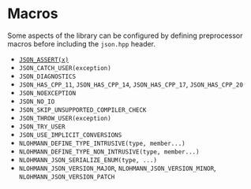 # Macros

Some aspects of the library can be configured by defining preprocessor macros before including the `json.hpp` header.

- [`JSON_ASSERT(x)`](Desktop/1010-ai-master/lib/json/doc/mkdocs/docs/api/macros/json_assert.md)
- `JSON_CATCH_USER(exception)`
- `JSON_DIAGNOSTICS`
- `JSON_HAS_CPP_11`, `JSON_HAS_CPP_14`, `JSON_HAS_CPP_17`, `JSON_HAS_CPP_20`
- `JSON_NOEXCEPTION`
- `JSON_NO_IO`
- `JSON_SKIP_UNSUPPORTED_COMPILER_CHECK`
- `JSON_THROW_USER(exception)`
- `JSON_TRY_USER`
- `JSON_USE_IMPLICIT_CONVERSIONS`
- `NLOHMANN_DEFINE_TYPE_INTRUSIVE(type, member...)`
- `NLOHMANN_DEFINE_TYPE_NON_INTRUSIVE(type, member...)`
- `NLOHMANN_JSON_SERIALIZE_ENUM(type, ...)`
- `NLOHMANN_JSON_VERSION_MAJOR`, `NLOHMANN_JSON_VERSION_MINOR`, `NLOHMANN_JSON_VERSION_PATCH`
